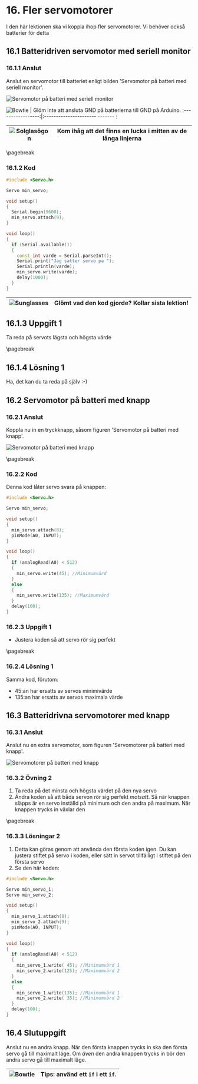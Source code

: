 # 16. Fler servomotorer

I den här lektionen ska vi koppla ihop fler servomotorer.
Vi behöver också batterier för detta

## 16.1 Batteridriven servomotor med seriell monitor

### 16.1.1 Anslut

Anslut en servomotor till batteriet enligt bilden 'Servomotor på batteri med seriell monitor'.

![Servomotor på batteri med seriell monitor](3_meer_servo_motoren_1.png)

![Bowtie](EmojiBowtie.png) | Glöm inte att ansluta GND på batterierna till GND på Arduino.
:-----------------:|:---------------------- ------- :

![Solglasögon](EmojiSunglasses.png) | Kom ihåg att det finns en lucka i mitten av de långa linjerna
:-------------:|:----------------------------------------:

\pagebreak

### 16.1.2 Kod

```c++
#include <Servo.h>

Servo min_servo;

void setup()
{
  Serial.begin(9600);
  min_servo.attach(9);
}

void loop()
{
  if (Serial.available())
  {
    const int varde = Serial.parseInt();
    Serial.print("Jag satter servo pa ");
    Serial.println(varde);
    min_servo.write(varde);
    delay(1000);
  }
}
```

![Sunglasses](EmojiSunglasses.png) | Glömt vad den kod gjorde? Kollar sista lektion!
:-------------:|:----------------------------------------:

## 16.1.3 Uppgift 1

Ta reda på servots lägsta och högsta värde

\pagebreak

## 16.1.4 Lösning 1

Ha, det kan du ta reda på själv :-)

## 16.2 Servomotor på batteri med knapp

### 16.2.1 Anslut

Koppla nu in en tryckknapp, såsom figuren 'Servomotor på batteri med knapp'.

![Servomotor på batteri med knapp](3_meer_servo_motoren_2.png)

\pagebreak

### 16.2.2 Kod

Denna kod låter servo svara på knappen:

```c++
#include <Servo.h>

Servo min_servo;

void setup() 
{
  min_servo.attach(8);
  pinMode(A0, INPUT);
}

void loop()
{
  if (analogRead(A0) < 512)
  {
    min_servo.write(45); //Minimumvärd
  }
  else
  {
    min_servo.write(135); //Maximumvärd
  }
  delay(100);
}
```

### 16.2.3 Uppgift 1

* Justera koden så att servo rör sig perfekt

\pagebreak

### 16.2.4 Lösning 1

Samma kod, förutom:

* 45:an har ersatts av servos minimivärde
* 135:an har ersatts av servos maximala värde

## 16.3 Batteridrivna servomotorer med knapp

### 16.3.1 Anslut

Anslut nu en extra servomotor, som figuren 'Servomotorer på batteri med knapp'.

![Servomotorer på batteri med knapp](3_meer_servo_motoren_3.png)

### 16.3.2 Övning 2

 1. Ta reda på det minsta och högsta värdet på den nya servo
 2. Ändra koden så att båda servon rör sig perfekt *motsatt*.
    Så när knappen släpps är en servo inställd på minimum och den andra på maximum.
    När knappen trycks in växlar den

\pagebreak

### 16.3.3 Lösningar 2

 1. Detta kan göras genom att använda den första koden igen.
    Du kan justera stiftet på servo i koden,
    eller sätt in servot tillfälligt i stiftet på den första servo
 2. Se den här koden:

```c++
#include <Servo.h>

Servo min_servo_1;
Servo min_servo_2;

void setup() 
{
  min_servo_1.attach(8);
  min_servo_2.attach(9);
  pinMode(A0, INPUT);
}

void loop()
{
  if (analogRead(A0) < 512)
  {
    min_servo_1.write( 45); //Minimumvärd 1
    min_servo_2.write(125); //Maximumvärd 2
  }
  else
  {
    min_servo_1.write(135); //Maximumvärd 1
    min_servo_2.write( 35); //Minimumvärd 2
  }
  delay(100);
}
```

## 16.4 Slutuppgift

Anslut nu en andra knapp.
När den första knappen trycks in ska den första servo gå till maximalt läge.
Om *även* den andra knappen trycks in bör den andra servo gå till maximalt läge.

![Bowtie](EmojiBowtie.png) | Tips: använd ett `if` i ett `if`.
:-------------:|:----------------------------------------:

